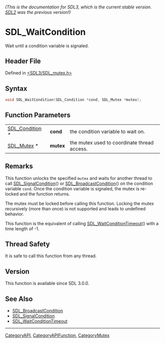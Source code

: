 ###### (This is the documentation for SDL3, which is the current stable version. [SDL2](https://wiki.libsdl.org/SDL2/) was the previous version!)
# SDL_WaitCondition

Wait until a condition variable is signaled.

## Header File

Defined in [<SDL3/SDL_mutex.h>](https://github.com/libsdl-org/SDL/blob/main/include/SDL3/SDL_mutex.h)

## Syntax

```c
void SDL_WaitCondition(SDL_Condition *cond, SDL_Mutex *mutex);
```

## Function Parameters

|                                  |           |                                             |
| -------------------------------- | --------- | ------------------------------------------- |
| [SDL_Condition](SDL_Condition) * | **cond**  | the condition variable to wait on.          |
| [SDL_Mutex](SDL_Mutex) *         | **mutex** | the mutex used to coordinate thread access. |

## Remarks

This function unlocks the specified `mutex` and waits for another thread to
call [SDL_SignalCondition](SDL_SignalCondition)() or
[SDL_BroadcastCondition](SDL_BroadcastCondition)() on the condition
variable `cond`. Once the condition variable is signaled, the mutex is
re-locked and the function returns.

The mutex must be locked before calling this function. Locking the mutex
recursively (more than once) is not supported and leads to undefined
behavior.

This function is the equivalent of calling
[SDL_WaitConditionTimeout](SDL_WaitConditionTimeout)() with a time length
of -1.

## Thread Safety

It is safe to call this function from any thread.

## Version

This function is available since SDL 3.0.0.

## See Also

- [SDL_BroadcastCondition](SDL_BroadcastCondition)
- [SDL_SignalCondition](SDL_SignalCondition)
- [SDL_WaitConditionTimeout](SDL_WaitConditionTimeout)

----
[CategoryAPI](CategoryAPI), [CategoryAPIFunction](CategoryAPIFunction), [CategoryMutex](CategoryMutex)

